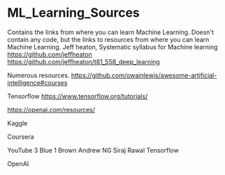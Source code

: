# ML_Learning_Sources
Contains the links from where you can learn Machine Learning.
Doesn't contain any code, but the links to resources from where you can learn Machine Learning.
Jeff heaton, Systematic syllabus for Machine learning
https://github.com/jeffheaton
https://github.com/jeffheaton/t81_558_deep_learning

Numerous resources.
https://github.com/owainlewis/awesome-artificial-intelligence#courses

Tensorflow
https://www.tensorflow.org/tutorials/

https://openai.com/resources/

Kaggle

Coursera
 
YouTube
3 Blue 1 Brown
Andrew NG
Siraj Rawal
Tensorflow

OpenAI






